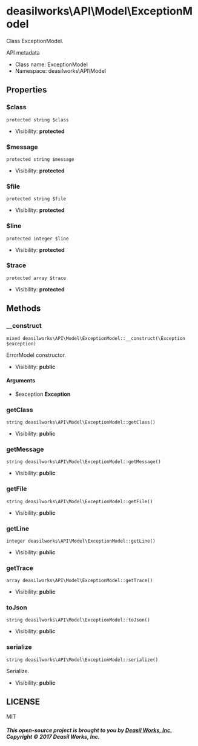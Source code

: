 deasilworks\API\Model\ExceptionModel
===============

Class ExceptionModel.

API metadata


* Class name: ExceptionModel
* Namespace: deasilworks\API\Model





Properties
----------


### $class

    protected string $class





* Visibility: **protected**


### $message

    protected string $message





* Visibility: **protected**


### $file

    protected string $file





* Visibility: **protected**


### $line

    protected integer $line





* Visibility: **protected**


### $trace

    protected array $trace





* Visibility: **protected**


Methods
-------


### __construct

    mixed deasilworks\API\Model\ExceptionModel::__construct(\Exception $exception)

ErrorModel constructor.



* Visibility: **public**


#### Arguments
* $exception **Exception**



### getClass

    string deasilworks\API\Model\ExceptionModel::getClass()





* Visibility: **public**




### getMessage

    string deasilworks\API\Model\ExceptionModel::getMessage()





* Visibility: **public**




### getFile

    string deasilworks\API\Model\ExceptionModel::getFile()





* Visibility: **public**




### getLine

    integer deasilworks\API\Model\ExceptionModel::getLine()





* Visibility: **public**




### getTrace

    array deasilworks\API\Model\ExceptionModel::getTrace()





* Visibility: **public**




### toJson

    string deasilworks\API\Model\ExceptionModel::toJson()





* Visibility: **public**




### serialize

    string deasilworks\API\Model\ExceptionModel::serialize()

Serialize.



* Visibility: **public**




## LICENSE

MIT

##### This open-source project is brought to you by [Deasil Works, Inc.](http://deasil.works/) Copyright &copy; 2017 Deasil Works, Inc.
